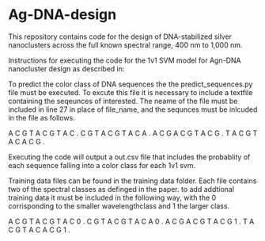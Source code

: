 # Ag-DNA-design
This repository contains code for the design of DNA-stabilized silver nanoclusters across the full known spectral range, 400 nm to 1,000 nm.

Instructions for executing the code for the 1v1 SVM model for Agn-DNA nanocluster design as described in:





To predict the color class of DNA sequences the the predict_sequences.py file must be executed. To excute this file it is necessary to include a textfile containing the seqeunces of interested. The neame of the file must be included in line 27 in place of file_name, and the sequnces must be inlcuded in the file as follows. 

A C G T A C G T A C . 
C G T A C G T A C A . 
A C G A C G T A C G . 
T A C G T A C A C G . 

Executing the code will output a out.csv file that includes the probablity of each sequence falling into a color class for each 1v1 svm. 


Training data files can be found in the training data folder. Each file contains two of the spectral classes as definged in the paper.
to add addtional training data it must be included in the following way, with the 0 corrisponding to the smaller wavelengthclass and 1 the larger class. 

A C G T A C G T A C 0 . 
C G T A C G T A C A 0 . 
A C G A C G T A C G 1 . 
T A C G T A C A C G 1 . 

